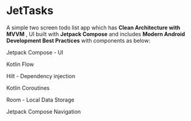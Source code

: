 # JetTasks
A simple two screen todo list app which has **Clean Architecture with MVVM** , UI built with **Jetpack Compose** and includes **Modern Android Development Best Practices** with components as below:

Jetpack Compose - UI

Kotlin Flow

Hilt - Dependency injection

Kotlin Coroutines

Room - Local Data Storage

Jetpack Compose Navigation

